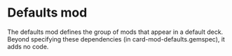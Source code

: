 <!--
# @title README - mod: defaults
-->
# Defaults mod

The defaults mod defines the group of mods that appear in a default deck. Beyond
specifying these dependencies (in card-mod-defaults.gemspec), it adds no code.